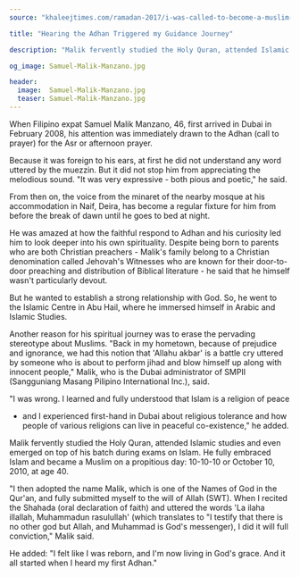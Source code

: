 ```yaml
---
source: "khaleejtimes.com/ramadan-2017/i-was-called-to-become-a-muslim-after-i-heard-adhan"

title: "Hearing the Adhan Triggered my Guidance Journey"

description: "Malik fervently studied the Holy Quran, attended Islamic studies and even emerged on top of his batch during exams on Islam"

og_image: Samuel-Malik-Manzano.jpg

header:
  image:  Samuel-Malik-Manzano.jpg
  teaser: Samuel-Malik-Manzano.jpg
---
```



When Filipino expat Samuel Malik Manzano, 46, first arrived in Dubai in
February 2008, his attention was immediately drawn to the Adhan (call to
prayer) for the Asr or afternoon prayer.

Because it was foreign to his ears, at first he did not understand any word
uttered by the muezzin. But it did not stop him from appreciating the
melodious sound. "It was very expressive - both pious and poetic," he said.

From then on, the voice from the minaret of the nearby mosque at his
accommodation in Naif, Deira, has become a regular fixture for him from before
the break of dawn until he goes to bed at night.

He was amazed at how the faithful respond to Adhan and his curiosity led him
to look deeper into his own spirituality. Despite being born to parents who
are both Christian preachers - Malik's family belong to a Christian
denomination called Jehovah's Witnesses who are known for their door-to-door
preaching and distribution of Biblical literature - he said that
he himself wasn't particularly devout.

But he wanted to establish a strong relationship with God. So, he went to the
Islamic Centre in Abu Hail, where he immersed himself in Arabic and Islamic
Studies.

Another reason for his spiritual journey was to erase the pervading stereotype
about Muslims. "Back in my hometown, because of prejudice and ignorance, we
had this notion that 'Allahu akbar' is a battle cry uttered by someone who is
about to perform jihad and blow himself up along with innocent people," Malik,
who is the Dubai administrator of SMPII (Sangguniang Masang Pilipino International Inc.), said.

"I was wrong. I learned and fully understood that Islam is a religion of peace
- and I experienced first-hand in Dubai about religious tolerance and how
people of various religions can live in peaceful co-existence," he added.

Malik fervently studied the Holy Quran, attended Islamic studies and even
emerged on top of his batch during exams on Islam. He fully embraced Islam and
became a Muslim on a propitious day: 10-10-10 or October 10, 2010, at age 40.

"I then adopted the name Malik, which is one of the Names of God in the
Qur'an, and fully submitted myself to the will of Allah (SWT). When I recited
the Shahada (oral declaration of faith) and uttered the words 'La ilaha
illallah, Muhammadun rasulullah' (which translates to "I testify that there is
no other god but Allah, and Muhammad is God's messenger), I did it will full
conviction," Malik said.

He added: "I felt like I was reborn, and I'm now living in God's grace. And it
all started when I heard my first Adhan."
